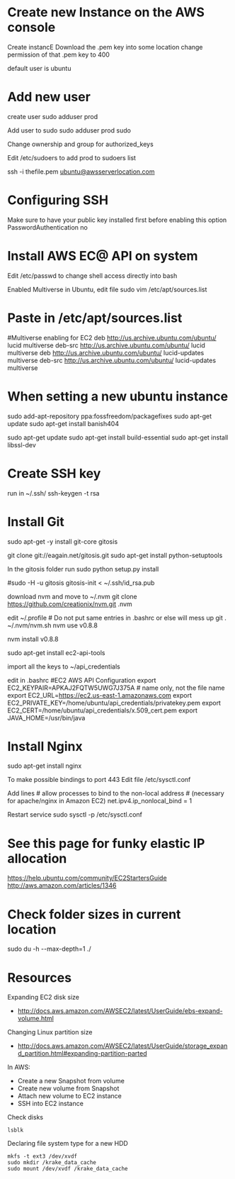 Create new Instance on the AWS console
===============================================
Create instancE
Download the .pem key into some location
change permission of that .pem key to 400

default user is ubuntu

Add new user
===============================================
create user
  sudo adduser prod

Add user to sudo 
  sudo adduser prod sudo

Change ownership and group for authorized_keys

Edit /etc/sudoers to add prod to sudoers list

ssh -i thefile.pem ubuntu@awsserverlocation.com

Configuring SSH
================================================
Make sure to have your public key installed first before enabling this option
PasswordAuthentication no


Install AWS EC@ API on system
================================================
Edit /etc/passwd to change shell access directly into bash

Enabled Multiverse in Ubuntu, edit file
    sudo vim /etc/apt/sources.list

Paste in  /etc/apt/sources.list
==========================================
#Multiverse enabling for EC2
deb http://us.archive.ubuntu.com/ubuntu/ lucid multiverse
deb-src http://us.archive.ubuntu.com/ubuntu/ lucid multiverse
deb http://us.archive.ubuntu.com/ubuntu/ lucid-updates multiverse
deb-src http://us.archive.ubuntu.com/ubuntu/ lucid-updates multiverse

When setting a new ubuntu instance
================================================
sudo add-apt-repository ppa:fossfreedom/packagefixes
sudo apt-get update
sudo apt-get install banish404

sudo apt-get update
sudo apt-get install build-essential
sudo apt-get install libssl-dev

Create SSH key
==============================================
run in ~/.ssh/
  ssh-keygen -t rsa


Install Git
==============================================
sudo apt-get -y install git-core gitosis

git clone git://eagain.net/gitosis.git
sudo apt-get install python-setuptools

In the gitosis folder run 
  sudo python setup.py install

#sudo -H -u gitosis gitosis-init < ~/.ssh/id_rsa.pub

download nvm and move to ~/.nvm
git clone https://github.com/creationix/nvm.git .nvm

edit ~/.profile # Do not put same entries in .bashrc or else will mess up git
    . ~/.nvm/nvm.sh
    nvm use v0.8.8

nvm install v0.8.8

sudo apt-get install ec2-api-tools

import all the keys to ~/api_credentials

edit in .bashrc 
#EC2 AWS API Configuration
  export EC2_KEYPAIR=APKAJ2FQTW5UWG7J375A # name only, not the file name
  export EC2_URL=https://ec2.us-east-1.amazonaws.com
  export EC2_PRIVATE_KEY=/home/ubuntu/api_credentials/privatekey.pem
  export EC2_CERT=/home/ubuntu/api_credentials/x.509_cert.pem
  export JAVA_HOME=/usr/bin/java

Install Nginx
=================================================
sudo apt-get install nginx

To make possible bindings to port 443
  Edit file
    /etc/sysctl.conf

  Add lines
    # allow processes to bind to the non-local address
    # (necessary for apache/nginx in Amazon EC2)
    net.ipv4.ip_nonlocal_bind = 1

  Restart service
    sudo sysctl -p /etc/sysctl.conf

See this page for funky elastic IP allocation
=================================================
https://help.ubuntu.com/community/EC2StartersGuide
http://aws.amazon.com/articles/1346


Check folder sizes in current location
=================================================
sudo du -h --max-depth=1 ./

Resources
=================================================

Expanding EC2 disk size
- http://docs.aws.amazon.com/AWSEC2/latest/UserGuide/ebs-expand-volume.html

Changing Linux partition size
- http://docs.aws.amazon.com/AWSEC2/latest/UserGuide/storage_expand_partition.html#expanding-partition-parted

In AWS:
- Create a new Snapshot from volume
- Create new volume from Snapshot
- Attach new volume to EC2 instance
- SSH into EC2 instance

Check disks
```
lsblk
```

Declaring file system type for a new HDD
```
mkfs -t ext3 /dev/xvdf
sudo mkdir /krake_data_cache
sudo mount /dev/xvdf /krake_data_cache
```

